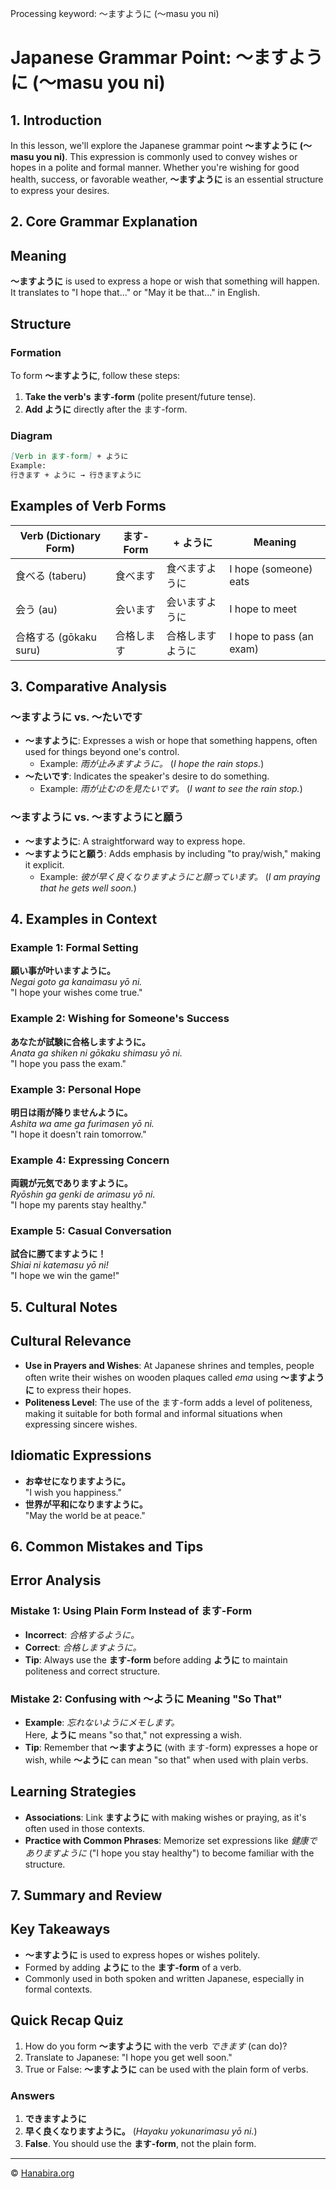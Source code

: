 Processing keyword: ～ますように (〜masu you ni)
# Japanese Grammar Point: ～ますように (〜masu you ni)
## 1. Introduction
In this lesson, we'll explore the Japanese grammar point **～ますように (〜masu you ni)**. This expression is commonly used to convey wishes or hopes in a polite and formal manner. Whether you're wishing for good health, success, or favorable weather, **～ますように** is an essential structure to express your desires.
## 2. Core Grammar Explanation
## Meaning
**～ますように** is used to express a hope or wish that something will happen. It translates to "I hope that..." or "May it be that..." in English.
## Structure
### Formation
To form **～ますように**, follow these steps:
1. **Take the verb's ます-form** (polite present/future tense).
2. **Add ように** directly after the ます-form.
### Diagram
```markdown
[Verb in ます-form] + ように
Example:
行きます + ように → 行きますように
```
## Examples of Verb Forms
| Verb (Dictionary Form) | ます-Form | + ように | Meaning                    |
|------------------------|-----------|---------|----------------------------|
| 食べる (taberu)         | 食べます    | 食べますように  | I hope (someone) eats       |
| 会う (au)              | 会います    | 会いますように  | I hope to meet             |
| 合格する (gōkaku suru)  | 合格します   | 合格しますように | I hope to pass (an exam)     |
## 3. Comparative Analysis
### ～ますように vs. ～たいです
- **～ますように**: Expresses a wish or hope that something happens, often used for things beyond one's control.
  - Example: *雨が止みますように。* (*I hope the rain stops.*)
- **～たいです**: Indicates the speaker's desire to do something.
  - Example: *雨が止むのを見たいです。* (*I want to see the rain stop.*)
### ～ますように vs. ～ますようにと願う
- **～ますように**: A straightforward way to express hope.
- **～ますようにと願う**: Adds emphasis by including "to pray/wish," making it explicit.
  - Example: *彼が早く良くなりますようにと願っています。* (*I am praying that he gets well soon.*)
## 4. Examples in Context
### Example 1: Formal Setting
**願い事が叶いますように。**  
*Negai goto ga kanaimasu yō ni.*  
"I hope your wishes come true."
### Example 2: Wishing for Someone's Success
**あなたが試験に合格しますように。**  
*Anata ga shiken ni gōkaku shimasu yō ni.*  
"I hope you pass the exam."
### Example 3: Personal Hope
**明日は雨が降りませんように。**  
*Ashita wa ame ga furimasen yō ni.*  
"I hope it doesn't rain tomorrow."
### Example 4: Expressing Concern
**両親が元気でありますように。**  
*Ryōshin ga genki de arimasu yō ni.*  
"I hope my parents stay healthy."
### Example 5: Casual Conversation
**試合に勝てますように！**  
*Shiai ni katemasu yō ni!*  
"I hope we win the game!"
## 5. Cultural Notes
## Cultural Relevance
- **Use in Prayers and Wishes**: At Japanese shrines and temples, people often write their wishes on wooden plaques called *ema* using **～ますように** to express their hopes.
- **Politeness Level**: The use of the ます-form adds a level of politeness, making it suitable for both formal and informal situations when expressing sincere wishes.
## Idiomatic Expressions
- **お幸せになりますように。**  
  "I wish you happiness."
- **世界が平和になりますように。**  
  "May the world be at peace."
## 6. Common Mistakes and Tips
## Error Analysis
### Mistake 1: Using Plain Form Instead of ます-Form
- **Incorrect**: *合格するように。*
- **Correct**: *合格しますように。*
- **Tip**: Always use the **ます-form** before adding **ように** to maintain politeness and correct structure.
### Mistake 2: Confusing with 〜ように Meaning "So That"
- **Example**: *忘れないようにメモします。*  
  Here, **ように** means "so that," not expressing a wish.
- **Tip**: Remember that **～ますように** (with ます-form) expresses a hope or wish, while **〜ように** can mean "so that" when used with plain verbs.
## Learning Strategies
- **Associations**: Link **ますように** with making wishes or praying, as it's often used in those contexts.
- **Practice with Common Phrases**: Memorize set expressions like *健康でありますように* ("I hope you stay healthy") to become familiar with the structure.
## 7. Summary and Review
## Key Takeaways
- **～ますように** is used to express hopes or wishes politely.
- Formed by adding **ように** to the **ます-form** of a verb.
- Commonly used in both spoken and written Japanese, especially in formal contexts.
## Quick Recap Quiz
1. How do you form **～ますように** with the verb *できます* (can do)?
2. Translate to Japanese: "I hope you get well soon."
3. True or False: **～ますように** can be used with the plain form of verbs.
### Answers
1. **できますように**
2. **早く良くなりますように。** (*Hayaku yokunarimasu yō ni.*)
3. **False**. You should use the **ます-form**, not the plain form.


---

© [Hanabira.org](https://hanabira.org)
